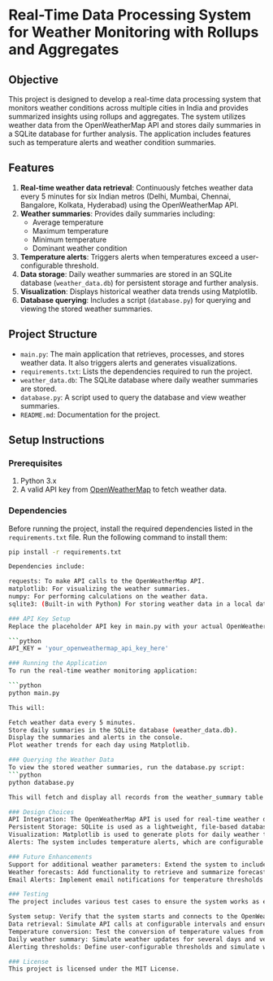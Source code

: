 # Real-Time Data Processing System for Weather Monitoring with Rollups and Aggregates

## Objective

This project is designed to develop a real-time data processing system that monitors weather conditions across multiple cities in India and provides summarized insights using rollups and aggregates. The system utilizes weather data from the OpenWeatherMap API and stores daily summaries in a SQLite database for further analysis. The application includes features such as temperature alerts and weather condition summaries.

## Features

1. **Real-time weather data retrieval**: Continuously fetches weather data every 5 minutes for six Indian metros (Delhi, Mumbai, Chennai, Bangalore, Kolkata, Hyderabad) using the OpenWeatherMap API.
2. **Weather summaries**: Provides daily summaries including:
   - Average temperature
   - Maximum temperature
   - Minimum temperature
   - Dominant weather condition
3. **Temperature alerts**: Triggers alerts when temperatures exceed a user-configurable threshold.
4. **Data storage**: Daily weather summaries are stored in an SQLite database (`weather_data.db`) for persistent storage and further analysis.
5. **Visualization**: Displays historical weather data trends using Matplotlib.
6. **Database querying**: Includes a script (`database.py`) for querying and viewing the stored weather summaries.

## Project Structure

- `main.py`: The main application that retrieves, processes, and stores weather data. It also triggers alerts and generates visualizations.
- `requirements.txt`: Lists the dependencies required to run the project.
- `weather_data.db`: The SQLite database where daily weather summaries are stored.
- `database.py`: A script used to query the database and view weather summaries.
- `README.md`: Documentation for the project.

## Setup Instructions

### Prerequisites

1. Python 3.x
2. A valid API key from [OpenWeatherMap](https://openweathermap.org/) to fetch weather data.

### Dependencies

Before running the project, install the required dependencies listed in the `requirements.txt` file. Run the following command to install them:

```bash
pip install -r requirements.txt

Dependencies include:

requests: To make API calls to the OpenWeatherMap API.
matplotlib: For visualizing the weather summaries.
numpy: For performing calculations on the weather data.
sqlite3: (Built-in with Python) For storing weather data in a local database.

### API Key Setup
Replace the placeholder API key in main.py with your actual OpenWeatherMap API key:

```python
API_KEY = 'your_openweathermap_api_key_here'

### Running the Application
To run the real-time weather monitoring application:

```python
python main.py

This will:

Fetch weather data every 5 minutes.
Store daily summaries in the SQLite database (weather_data.db).
Display the summaries and alerts in the console.
Plot weather trends for each day using Matplotlib.

### Querying the Weather Data
To view the stored weather summaries, run the database.py script:
```python
python database.py

This will fetch and display all records from the weather_summary table in the SQLite database.

### Design Choices
API Integration: The OpenWeatherMap API is used for real-time weather data retrieval. The API provides various parameters like current temperature, perceived temperature, and weather conditions.
Persistent Storage: SQLite is used as a lightweight, file-based database to store daily weather summaries, making it easy to analyze and query historical data.
Visualization: Matplotlib is used to generate plots for daily weather trends, providing insights into average, maximum, and minimum temperatures.
Alerts: The system includes temperature alerts, which are configurable. If the temperature exceeds a user-defined threshold, an alert is generated and displayed in the console.

### Future Enhancements
Support for additional weather parameters: Extend the system to include parameters like humidity and wind speed in rollups and aggregates.
Weather forecasts: Add functionality to retrieve and summarize forecast data from the OpenWeatherMap API.
Email Alerts: Implement email notifications for temperature thresholds or specific weather conditions.

### Testing
The project includes various test cases to ensure the system works as expected:

System setup: Verify that the system starts and connects to the OpenWeatherMap API using a valid API key.
Data retrieval: Simulate API calls at configurable intervals and ensure the system correctly parses weather data for the specified locations.
Temperature conversion: Test the conversion of temperature values from Kelvin to Celsius.
Daily weather summary: Simulate weather updates for several days and verify that summaries (average, maximum, minimum temperatures, dominant condition) are calculated correctly.
Alerting thresholds: Define user-configurable thresholds and simulate weather data that breaches those thresholds to ensure alerts are triggered correctly.

### License
This project is licensed under the MIT License.